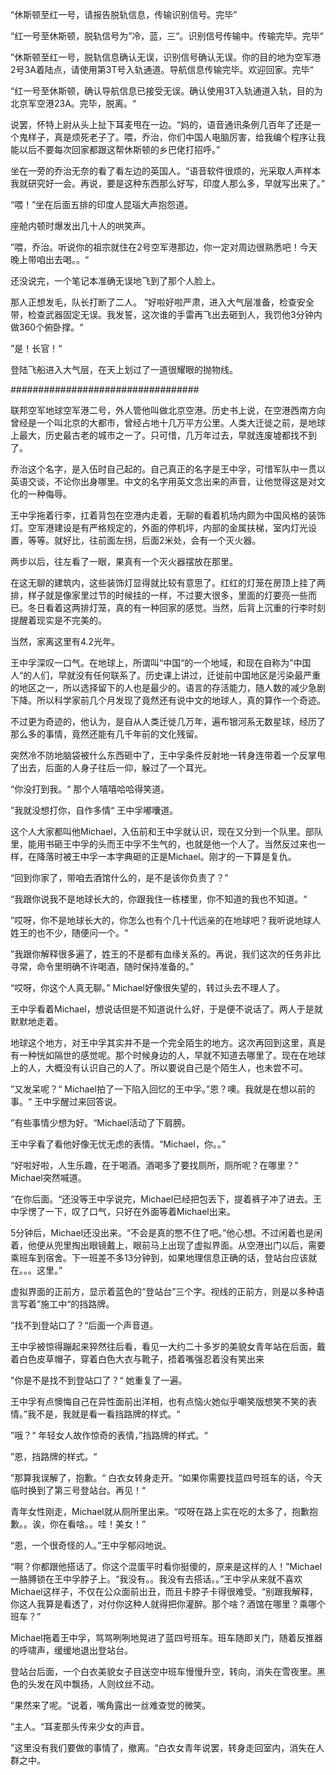 “休斯顿至红一号，请报告脱轨信息，传输识别信号。完毕”

“红一号至休斯顿，脱轨信号为”冷，蓝，三“。识别信号传输中。传输完毕。完毕“

”休斯顿至红一号，脱轨信息确认无误，识别信号确认无误。你的目的地为空军港2号3A着陆点，请使用第3T号入轨通道。导航信息传输完毕。欢迎回家。完毕“

“红一号至休斯顿，确认导航信息已接受无误。确认使用3T入轨通道入轨，目的为北京军空港23A。完毕，脱离。“

说罢，怀特上尉从头上扯下耳麦甩在一边。“妈的，语音通讯条例几百年了还是一个鬼样子，真是烦死老子了。喂，乔治，你们中国人电脑厉害，给我编个程序让我能以后不要每次回家都跟这帮休斯顿的乡巴佬打招呼。”

坐在一旁的乔治无奈的看了看左边的英国人。“语音软件很烦的，光采取人声样本我就研究好一会。再说，要是这种东西那么好写，印度人那么多，早就写出来了。”

“喂！”坐在后面五排的印度人昆瑙大声抱怨道。

座舱内顿时爆发出几十人的哄笑声。

”喂，乔治。听说你的祖宗就住在2号空军港那边，你一定对周边很熟悉吧！今天晚上带咱出去喝。。“

还没说完，一个笔记本准确无误地飞到了那个人脸上。

那人正想发毛，队长打断了二人。 ”好啦好啦严肃，进入大气层准备，检查安全带，检查武器固定无误。我发誓，这次谁的手雷再飞出去砸到人，我罚他3分钟内做360个俯卧撑。“

”是！长官！“

登陆飞船进入大气层，在天上划过了一道很耀眼的抛物线。

##################################

联邦空军地球空军港二号，外人管他叫做北京空港。历史书上说，在空港西南方向曾经是一个叫北京的大都市，曾经占地十几万平方公里。人类大迁徙之前，是地球上最大，历史最古老的城市之一了。只可惜，几万年过去，早就连废墟都找不到了。

乔治这个名字，是入伍时自己起的。自己真正的名字是王中孚，可惜军队中一贯以英语交谈，不论你出身哪里。中文的名字用英文念出来的声音，让他觉得这是对文化的一种侮辱。

王中孚拖着行李，扛着背包在空港内走着，无聊的看着机场内颇为中国风格的装饰灯。空军港建设是有严格规定的，外面的停机坪，内部的金属扶梯，室内灯光设置，等等。就好比，往前面左拐，后面2米处，会有一个灭火器。

两步以后，往左看了一眼，果真有一个灭火器摆放在那里。

在这无聊的建筑内，这些装饰灯显得就比较有意思了。红红的灯笼在房顶上挂了两排，样子就是像家里过节的时候挂的一样，不过要大很多，里面的灯要亮一些而已。冬日看着这两排灯笼，真的有一种回家的感觉。当然，后背上沉重的行李时刻提醒着现实是不完美的。

当然，家离这里有4.2光年。

王中孚深叹一口气。在地球上，所谓叫“中国“的一个地域，和现在自称为”中国人“的人们，早就没有任何联系了。历史课上讲过，迁徙前中国地区是污染最严重的地区之一，所以选择留下的人也是最少的。语言的存活能力，随人数的减少急剧下降。所以科学家前几个月发现了竟然还有说中文的地球人，真的算作一个奇迹。

不过更为奇迹的，他认为，是自从人类迁徙几万年，遍布银河系无数星球，经历了那么多的事情，竟然还能有几千年前的文化残留。

突然冷不防地脑袋被什么东西砸中了，王中孚条件反射地一转身连带着一个反掌甩了出去，后面的人身子往后一仰，躲过了一个耳光。

“你没打到我。“ 那个人嘻嘻哈哈得笑道。

”我就没想打你，自作多情“ 王中孚嘟囔道。

这个人大家都叫他Michael，入伍前和王中孚就认识，现在又分到一个队里。部队里，能用书砸王中孚的头而王中孚不生气的，也就是他一个人了。当然反过来也一样，在降落时被王中孚一本字典砸的正是Michael。刚才的一下算是复仇。

“回到你家了，带咱去酒馆什么的，是不是该你负责了？”

“我跟你说我不是地球长大的，你跟我住一栋楼里，你不知道的我也不知道。“

”哎呀，你不是地球长大的，你怎么也有个几十代远亲的在地球吧？我听说地球人姓王的也不少，随便问一个。“

”我跟你解释很多遍了，姓王的不是都有血缘关系的。再说，我们这次的任务非比寻常，命令里明确不许喝酒，随时保持准备的。”

“哎呀，你这个人真无聊。” Michael好像很失望的，转过头去不理人了。

王中孚看着Michael，想说话但是不知道说什么好，于是便不说话了。两人于是就默默地走着。

地球这个地方，对王中孚其实并不是一个完全陌生的地方。这次再回到这里，真是有一种恍如隔世的感觉呢。那个时候身边的人，早就不知道去哪里了。现在在地球上的人，大概没有认识自己的人了。所以要说自己是个陌生人，也未尝不可。

”又发呆呢？“ Michael拍了一下陷入回忆的王中孚。”恩？噢。我就是在想以前的事。“ 王中孚醒过来回答说。

”有些事情少想为好。“Michael活动了下肩膀。

王中孚看了看他好像无忧无虑的表情。“Michael，你。。”

“好啦好啦，人生乐趣，在于喝酒。酒喝多了要找厕所，厕所呢？在哪里？” Michael突然喊道。

“在你后面。“还没等王中孚说完，Michael已经把包丢下，提着裤子冲了进去。王中孚愣了一下，叹了口气，只好在外面等着Michael出来。

5分钟后，Michael还没出来。“不会是真的憋不住了吧。”他心想。不过闲着也是闲着，他便从兜里掏出眼镜戴上，眼前马上出现了虚拟界面。从空港出门以后，需要乘班车到宿舍。下一班差不多13分钟到，如果地理信息正确的话，登站台应该就在。。。这里。”

虚拟界面的正前方，显示着蓝色的“登站台”三个字。视线的正前方，则是以多种语言写着”施工中“的挡路牌。

”找不到登站口了？“后面一个声音道。

王中孚被惊得蹦起来猝然往后看，看见一大约二十多岁的美貌女青年站在后面，戴着白色皮草帽子，穿着白色大衣与靴子，捂着嘴强忍着没有笑出来

"你是不是找不到登站口了？“ 她重复了一遍。

王中孚有点懊悔自己在异性面前出洋相，也有点恼火她似乎嘲笑版想笑不笑的表情。”我不是，我就是看一看挡路牌的样式。“

”哦？“ 年轻女人故作惊奇的表情，”挡路牌的样式。“

”恩，挡路牌的样式。“

”那算我误解了，抱歉。“ 白衣女转身走开。“如果你需要找蓝四号班车的话，今天临时换到了第三号登站台。再见！“


青年女性刚走，Michael就从厕所里出来。“哎呀在路上实在吃的太多了，抱歉抱歉。。诶，你在看啥。。哇！美女！”

“恩，一个很奇怪的人。”王中孚郁闷地说。

“啊？你都跟他搭话了。你这个混蛋平时看你挺傻的，原来是这样的人！”Michael一胳膊锁在王中孚脖子上。“我没有。。我没有去搭话。。”王中孚从来就不喜欢Michael这样子，不仅在公众面前出丑，而且卡脖子卡得很难受。“别跟我解释，你这人我算是看透了，对付你这种人就得把你灌醉。那个啥？酒馆在哪里？乘哪个班车？”

Michael拖着王中孚，骂骂咧咧地晃进了蓝四号班车。班车随即关门，随着反推器的呼啸声，缓缓地退出登站台。

登站台后面，一个白衣美貌女子目送空中班车慢慢升空，转向，消失在雪夜里。黑色的头发在风中飘扬，人则纹丝不动。

”果然来了呢。“说着，嘴角露出一丝难查觉的微笑。

”主人。“耳麦那头传来少女的声音。

”这里没有我们要做的事情了，撤离。“白衣女青年说罢，转身走回室内，消失在人群之中。


